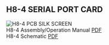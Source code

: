 ## H8-4 SERIAL PORT CARD

![H8-4 PCB SILK SCREEN](https://github.com/sebhc/sebhc/blob/master/wiki/H8-4/H8-4_Silk.jpg)<br>
H8-4 Assembly/Operation Manual [PDF](https://github.com/sebhc/sebhc/blob/master/wiki/H8-4/H8-4%20Multiport%20Serial%20IO%20Card%20Part%20595-2248-02.pdf)<br>
H8-4 Schematic [PDF](https://github.com/sebhc/sebhc/blob/master/wiki/H8-4/H8-4%20Multiport%20Serial%20IO%20Card%20Schematic%20Part%20of%20595-2248-02.pdf)<br>

